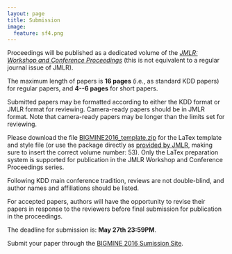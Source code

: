 ```yaml
---
layout: page
title: Submission 
image:
  feature: sf4.png
---
```


Proceedings will be published as a dedicated volume of the [*JMLR: Workshop and Conference Proceedings*](http://jmlr.csail.mit.edu/proceedings/) (this is not equivalent to a regular journal issue of JMLR).

The maximum length of papers is **16 pages** (i.e., as standard KDD papers) for regular papers, and **4--6 pages** for short papers. 

Submitted papers may be formatted according to either the KDD format or JMLR format for reviewing. Camera-ready papers should be in JMLR format. Note that camera-ready papers may be longer than the limits set for reviewing.

Please download the file [BIGMINE2016_template.zip](BIGMINE2016_template.zip) for the LaTex template and style file (or use the package directly as [provided by JMLR](http://ctan.org/tex-archive/macros/latex/contrib/jmlr), making sure to insert the correct volume number: 53). Only the LaTex preparation system is supported for publication in the JMLR Workshop and Conference Proceedings series.

Following KDD main conference tradition, reviews are not double-blind, and author names and affiliations should be listed.

For accepted papers, authors will have the opportunity to revise their papers in response to the reviewers before final submission for publication in the proceedings.

The deadline for submission is: **May 27th 23:59PM**.

Submit your paper through the [BIGMINE 2016 Sumission Site](https://easychair.org/conferences/?conf=bigmine2016).
